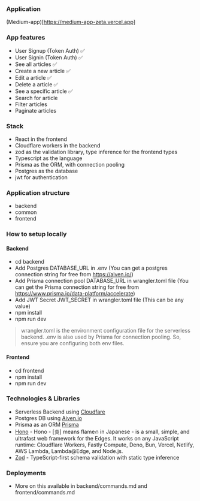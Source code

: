 ### Application
(Medium-app)[https://medium-app-zeta.vercel.app]

### App features

- User Signup (Token Auth) ✅
- User Signin (Token Auth) ✅
- See all articles ✅
- Create a new article ✅
- Edit a article ✅
- Delete a article ✅
- See a specific article ✅
- Search for article
- Filter articles
- Paginate articles

### Stack

- React in the frontend
- Cloudflare workers in the backend
- zod as the validation library, type inference for the frontend types
- Typescript as the language
- Prisma as the ORM, with connection pooling
- Postgres as the database
- jwt for authentication

### Application structure

- backend
- common
- frontend

### How to setup locally

#### Backend
- cd backend
- Add Postgres DATABASE_URL in .env (You can get a postgres connection string for free from https://aiven.io/)
- Add Prisma connection pool DATABASE_URL in wrangler.toml file (You can get the Prisma connection string for free from https://www.prisma.io/data-platform/accelerate)
- Add JWT Secret JWT_SECRET in wrangler.toml file (This can be any value)
- npm install
- npm run dev 

> wrangler.toml is the environment configuration file for the serverless backend. .env is also used by Prisma for connection pooling. So, ensure you are configuring both env files.

#### Frontend
- cd frontend
- npm install
- npm run dev 

### Technologies & Libraries
- Serverless Backend using [Cloudfare](https://www.cloudflare.com/)
- Postgres DB using [Aiven.io](aiven.io)
- Prisma as an ORM [Prisma](prisma.io)
- [Hono](https://hono.dev/) - Hono - [炎] means flame🔥 in Japanese - is a small, simple, and ultrafast web framework for the Edges. It works on any JavaScript runtime: Cloudflare Workers, Fastly Compute, Deno, Bun, Vercel, Netlify, AWS Lambda, Lambda@Edge, and Node.js.
- [Zod](https://zod.dev) - TypeScript-first schema validation with static type inference

### Deployments

- More on this available in backend/commands.md and frontend/commands.md

